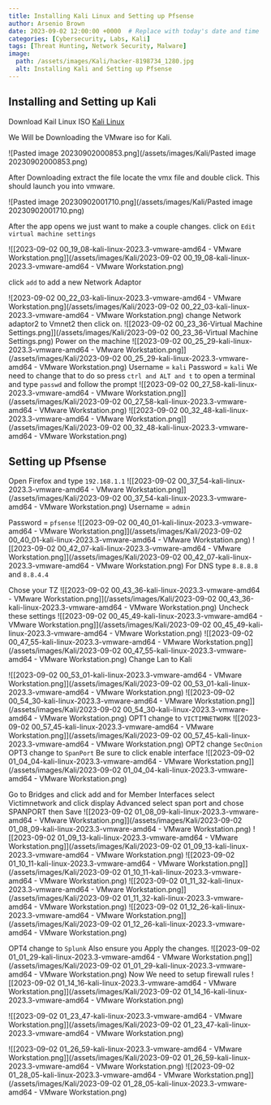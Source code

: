 ```yaml
---
title: Installing Kali Linux and Setting up Pfsense
author: Arsenio Brown 
date: 2023-09-02 12:00:00 +0000  # Replace with today's date and time
categories: [Cybersecurity, Labs, Kali]
tags: [Threat Hunting, Network Security, Malware]
image:
  path: /assets/images/Kali/hacker-8198734_1280.jpg
  alt: Installing Kali and Setting up Pfsense
---
```

## Installing and Setting up Kali 
Download Kail Linux ISO [Kali Linux](https://www.kali.org/get-kali/#kali-virtual-machines)

We Will be Downloading the VMware iso for Kali. 

![Pasted image 20230902000853.png](/assets/images/Kali/Pasted image 20230902000853.png)

After Downloading extract the file locate the vmx file and double click. This should launch you into vmware.

![Pasted image 20230902001710.png](/assets/images/Kali/Pasted image 20230902001710.png)

After the app opens we just want to make a couple changes. click on `Edit virtual machine settings`

![[2023-09-02 00_19_08-kali-linux-2023.3-vmware-amd64 - VMware Workstation.png]](/assets/images/Kali/2023-09-02 00_19_08-kali-linux-2023.3-vmware-amd64 - VMware Workstation.png)

click `add` to add a new Network Adaptor

![2023-09-02 00_22_03-kali-linux-2023.3-vmware-amd64 - VMware Workstation.png](/assets/images/Kali/2023-09-02 00_22_03-kali-linux-2023.3-vmware-amd64 - VMware Workstation.png)
change Network adaptor2 to Vmnet2 then click on.
![[2023-09-02 00_23_36-Virtual Machine Settings.png]](/assets/images/Kali/2023-09-02 00_23_36-Virtual Machine Settings.png)
Power on the machine
![[2023-09-02 00_25_29-kali-linux-2023.3-vmware-amd64 - VMware Workstation.png]](/assets/images/Kali/2023-09-02 00_25_29-kali-linux-2023.3-vmware-amd64 - VMware Workstation.png)
Username = `kali`
Password = `kali`
We need to change that to do so press `ctrl and ALT and t` to open a terminal and type `passwd` and follow the prompt
![[2023-09-02 00_27_58-kali-linux-2023.3-vmware-amd64 - VMware Workstation.png]](/assets/images/Kali/2023-09-02 00_27_58-kali-linux-2023.3-vmware-amd64 - VMware Workstation.png)
![[2023-09-02 00_32_48-kali-linux-2023.3-vmware-amd64 - VMware Workstation.png]](/assets/images/Kali/2023-09-02 00_32_48-kali-linux-2023.3-vmware-amd64 - VMware Workstation.png)

## Setting up Pfsense 
Open Firefox and type `192.168.1.1` 
![[2023-09-02 00_37_54-kali-linux-2023.3-vmware-amd64 - VMware Workstation.png]](/assets/images/Kali/2023-09-02 00_37_54-kali-linux-2023.3-vmware-amd64 - VMware Workstation.png)
Username = `admin`

Password = `pfsense`
![[2023-09-02 00_40_01-kali-linux-2023.3-vmware-amd64 - VMware Workstation.png]](/assets/images/Kali/2023-09-02 00_40_01-kali-linux-2023.3-vmware-amd64 - VMware Workstation.png)
![[2023-09-02 00_42_07-kali-linux-2023.3-vmware-amd64 - VMware Workstation.png]](/assets/images/Kali/2023-09-02 00_42_07-kali-linux-2023.3-vmware-amd64 - VMware Workstation.png)
For DNS type `8.8.8.8` and `8.8.4.4`

Chose your TZ
![[2023-09-02 00_43_36-kali-linux-2023.3-vmware-amd64 - VMware Workstation.png]](/assets/images/Kali/2023-09-02 00_43_36-kali-linux-2023.3-vmware-amd64 - VMware Workstation.png)
Uncheck these settings
![[2023-09-02 00_45_49-kali-linux-2023.3-vmware-amd64 - VMware Workstation.png]](/assets/images/Kali/2023-09-02 00_45_49-kali-linux-2023.3-vmware-amd64 - VMware Workstation.png)
![[2023-09-02 00_47_55-kali-linux-2023.3-vmware-amd64 - VMware Workstation.png]](/assets/images/Kali/2023-09-02 00_47_55-kali-linux-2023.3-vmware-amd64 - VMware Workstation.png) Change Lan to Kali

![[2023-09-02 00_53_01-kali-linux-2023.3-vmware-amd64 - VMware Workstation.png]](/assets/images/Kali/2023-09-02 00_53_01-kali-linux-2023.3-vmware-amd64 - VMware Workstation.png)
![[2023-09-02 00_54_30-kali-linux-2023.3-vmware-amd64 - VMware Workstation.png]](/assets/images/Kali/2023-09-02 00_54_30-kali-linux-2023.3-vmware-amd64 - VMware Workstation.png)
OPT1 change to `VICTIMNETWORK`
![[2023-09-02 00_57_45-kali-linux-2023.3-vmware-amd64 - VMware Workstation.png]](/assets/images/Kali/2023-09-02 00_57_45-kali-linux-2023.3-vmware-amd64 - VMware Workstation.png)
OPT2 change `SecOnion`
OPT3 change to `SpanPort` Be sure to click enable interface
![[2023-09-02 01_04_04-kali-linux-2023.3-vmware-amd64 - VMware Workstation.png]](/assets/images/Kali/2023-09-02 01_04_04-kali-linux-2023.3-vmware-amd64 - VMware Workstation.png)

Go to Bridges and click add and for Member Interfaces select Victimnetwork and click display Advanced select span port and chose SPANPORT then Save
![[2023-09-02 01_08_09-kali-linux-2023.3-vmware-amd64 - VMware Workstation.png]](/assets/images/Kali/2023-09-02 01_08_09-kali-linux-2023.3-vmware-amd64 - VMware Workstation.png)
![[2023-09-02 01_09_13-kali-linux-2023.3-vmware-amd64 - VMware Workstation.png]](/assets/images/Kali/2023-09-02 01_09_13-kali-linux-2023.3-vmware-amd64 - VMware Workstation.png)
![[2023-09-02 01_10_11-kali-linux-2023.3-vmware-amd64 - VMware Workstation.png]](/assets/images/Kali/2023-09-02 01_10_11-kali-linux-2023.3-vmware-amd64 - VMware Workstation.png)
![[2023-09-02 01_11_32-kali-linux-2023.3-vmware-amd64 - VMware Workstation.png]](/assets/images/Kali/2023-09-02 01_11_32-kali-linux-2023.3-vmware-amd64 - VMware Workstation.png)
![[2023-09-02 01_12_26-kali-linux-2023.3-vmware-amd64 - VMware Workstation.png]](/assets/images/Kali/2023-09-02 01_12_26-kali-linux-2023.3-vmware-amd64 - VMware Workstation.png)

OPT4 change to `Splunk` Also ensure you Apply the changes.
![[2023-09-02 01_01_29-kali-linux-2023.3-vmware-amd64 - VMware Workstation.png]](/assets/images/Kali/2023-09-02 01_01_29-kali-linux-2023.3-vmware-amd64 - VMware Workstation.png)
Now We need to setup firewall rules
![[2023-09-02 01_14_16-kali-linux-2023.3-vmware-amd64 - VMware Workstation.png]](/assets/images/Kali/2023-09-02 01_14_16-kali-linux-2023.3-vmware-amd64 - VMware Workstation.png)

![[2023-09-02 01_23_47-kali-linux-2023.3-vmware-amd64 - VMware Workstation.png]](/assets/images/Kali/2023-09-02 01_23_47-kali-linux-2023.3-vmware-amd64 - VMware Workstation.png)

![[2023-09-02 01_26_59-kali-linux-2023.3-vmware-amd64 - VMware Workstation.png]](/assets/images/Kali/2023-09-02 01_26_59-kali-linux-2023.3-vmware-amd64 - VMware Workstation.png)
![[2023-09-02 01_28_05-kali-linux-2023.3-vmware-amd64 - VMware Workstation.png]](/assets/images/Kali/2023-09-02 01_28_05-kali-linux-2023.3-vmware-amd64 - VMware Workstation.png)
